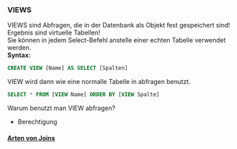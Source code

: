### VIEWS

VIEWS sind Abfragen, die in der Datenbank als Objekt fest gespeichert sind! Ergebnis sind virtuelle Tabellen!\
Sie können in jedem Select-Befehl anstelle einer echten Tabelle verwendet werden.\
**Syntax:**
```SQL
CREATE VIEW [Name] AS SELECT [Spalten]
```
VIEW wird dann wie eine normalle Tabelle in abfragen benutzt.
```SQL
SELECT * FROM [VIEW Name] ORDER BY [VIEW Spalte]
```
Warum benutzt man VIEW abfragen?
- Berechtigung

#### [Arten von Joins](https://www.tinohempel.de/info/info/datenbank/operation.htm)